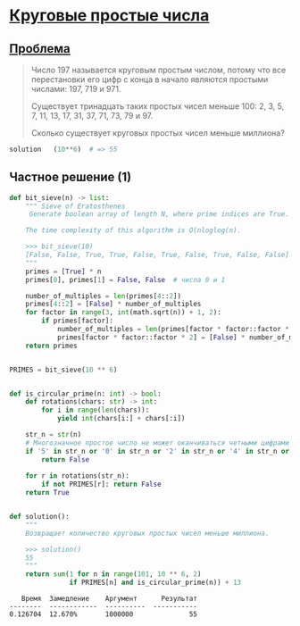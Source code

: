 # [Круговые простые числа](TODO)

## [Проблема](https://euler.jakumo.org/problems/view/35.html)

>Число 197 называется круговым простым числом, потому что все перестановки его цифр с конца в начало являются простыми числами: 197, 719 и 971.
>
>Существует тринадцать таких простых чисел меньше 100: 2, 3, 5, 7, 11, 13, 17, 31, 37, 71, 73, 79 и 97.
>
>Сколько существует круговых простых чисел меньше миллиона?

``` python
solution   (10**6)  # => 55
```


## Частное решение (1)

```python
def bit_sieve(n) -> list:
    """ Sieve of Eratosthenes
     Generate boolean array of length N, where prime indices are True.

    The time complexity of this algorithm is O(nloglog(n).

    >>> bit_sieve(10)
    [False, False, True, True, False, True, False, True, False, False]
    """
    primes = [True] * n
    primes[0], primes[1] = False, False  # числа 0 и 1

    number_of_multiples = len(primes[4::2])
    primes[4::2] = [False] * number_of_multiples
    for factor in range(3, int(math.sqrt(n)) + 1, 2):
        if primes[factor]:
            number_of_multiples = len(primes[factor * factor::factor * 2])
            primes[factor * factor::factor * 2] = [False] * number_of_multiples
    return primes


PRIMES = bit_sieve(10 ** 6)


def is_circular_prime(n: int) -> bool:
    def rotations(chars: str) -> int:
        for i in range(len(chars)):
            yield int(chars[i:] + chars[:i])

    str_n = str(n)
    # Многозначное простое число не может оканчиваться четными цифрами 0, 2, 4, 6, 8, и цифрой 5
    if '5' in str_n or '0' in str_n or '2' in str_n or '4' in str_n or '6' in str_n or '8' in str_n:
        return False
    
    for r in rotations(str_n):
        if not PRIMES[r]: return False
    return True


def solution():
    """
    Возвращает количество круговых простых чисел меньше миллиона.

    >>> solution()
    55
    """
    return sum(1 for n in range(101, 10 ** 6, 2)
               if PRIMES[n] and is_circular_prime(n)) + 13
```
```
   Время  Замедление    Аргумент      Результат
--------  ------------  ----------  -----------
0.126704  12.670%       1000000              55
 ```